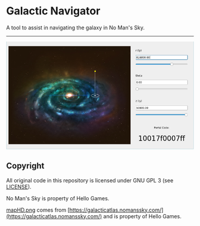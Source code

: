 # Galactic Navigator

A tool to assist in navigating the galaxy in No Man's Sky.

-----------------------------

![Screenshot of the program in use](readme/screenshot1.png)

## Copyright

All original code in this repository is licensed under GNU GPL 3 (see [LICENSE](LICENSE)).

No Man's Sky is property of Hello Games.

[mapHD.png](mapHD.png) comes from [https://galacticatlas.nomanssky.com/](https://galacticatlas.nomanssky.com/) and is property of Hello Games.
